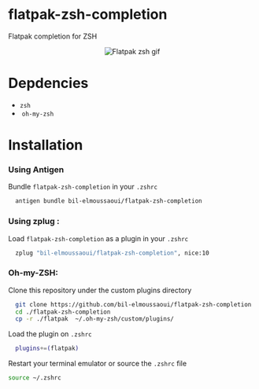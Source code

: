 # flatpak-zsh-completion
Flatpak completion for ZSH
<div align="center">
<img src="flatpak-zsh.gif" alt="Flatpak zsh gif" />
</div>

# Depdencies
-  `zsh`
-  `oh-my-zsh`


# Installation
### Using Antigen
Bundle `flatpak-zsh-completion` in your `.zshrc`
```bash
  antigen bundle bil-elmoussaoui/flatpak-zsh-completion
```
### Using zplug : 
Load `flatpak-zsh-completion` as a plugin in your `.zshrc`
```bash
  zplug "bil-elmoussaoui/flatpak-zsh-completion", nice:10
```
### Oh-my-ZSH:
Clone this repository under the custom plugins directory
```bash
  git clone https://github.com/bil-elmoussaoui/flatpak-zsh-completion
  cd ./flatpak-zsh-completion
  cp -r ./flatpak  ~/.oh-my-zsh/custom/plugins/
```
Load the plugin on `.zshrc`
```bash
  plugins+=(flatpak)
```

Restart your terminal emulator or source the `.zshrc` file
```bash
source ~/.zshrc
```
